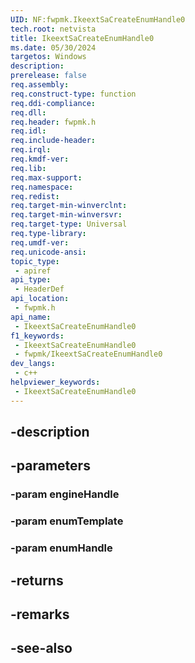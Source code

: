 ```yaml
---
UID: NF:fwpmk.IkeextSaCreateEnumHandle0
tech.root: netvista
title: IkeextSaCreateEnumHandle0
ms.date: 05/30/2024
targetos: Windows
description: 
prerelease: false
req.assembly: 
req.construct-type: function
req.ddi-compliance: 
req.dll: 
req.header: fwpmk.h
req.idl: 
req.include-header: 
req.irql: 
req.kmdf-ver: 
req.lib: 
req.max-support: 
req.namespace: 
req.redist: 
req.target-min-winverclnt: 
req.target-min-winversvr: 
req.target-type: Universal
req.type-library: 
req.umdf-ver: 
req.unicode-ansi: 
topic_type:
 - apiref
api_type:
 - HeaderDef
api_location:
 - fwpmk.h
api_name:
 - IkeextSaCreateEnumHandle0
f1_keywords:
 - IkeextSaCreateEnumHandle0
 - fwpmk/IkeextSaCreateEnumHandle0
dev_langs:
 - c++
helpviewer_keywords:
 - IkeextSaCreateEnumHandle0
---
```


## -description

## -parameters

### -param engineHandle

### -param enumTemplate

### -param enumHandle

## -returns

## -remarks

## -see-also

